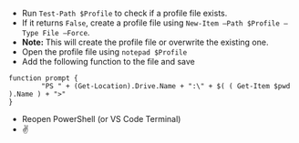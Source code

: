 
- Run `Test-Path $Profile` to check if a profile file exists.
- If it returns `False`, create a profile file using `New-Item –Path $Profile –Type File –Force`.
- **Note:** This will create the profile file or overwrite the existing one. 
- Open the profile file using `notepad $Profile`
- Add the following function to the file and save

```    
function prompt {
        "PS " + (Get-Location).Drive.Name + ":\" + $( ( Get-Item $pwd ).Name ) + ">"
}
```
- Reopen PowerShell (or VS Code Terminal)
- ✌️
